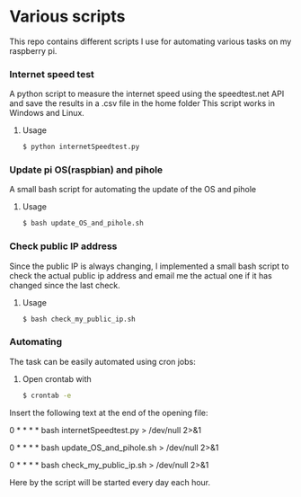 # Various scripts
This repo contains different scripts I use for automating various tasks on my raspberry pi.

### Internet speed test
A python script to measure the internet speed using the speedtest.net API and save the results in a .csv file in the home folder
This script works in Windows and Linux.

1. Usage
    ```bash
    $ python internetSpeedtest.py
    ```

### Update pi OS(raspbian) and pihole
A small bash script for automating the update of the OS and pihole
1. Usage
    ```bash
    $ bash update_OS_and_pihole.sh
    ```

### Check public IP address
Since the public IP is always changing, I implemented a small bash script to check the actual public ip address and
email me the actual one if it has changed since the last check.
1. Usage
    ```bash
    $ bash check_my_public_ip.sh
    ```


### Automating
The task can be easily automated using cron jobs:
1. Open crontab with
    ```bash
    $ crontab -e
    ```
Insert the following text at the end of the opening file:

0   *       *       *       *       bash internetSpeedtest.py    > /dev/null 2>&1

0   *       *       *       *       bash update_OS_and_pihole.sh > /dev/null 2>&1

0   *       *       *       *       bash check_my_public_ip.sh   > /dev/null 2>&1


Here by the script will be started every day each hour.
